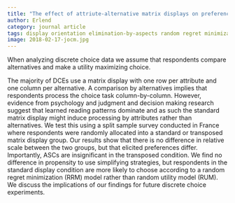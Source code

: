 ```yaml
---
title: "The effect of attriute-alternative matrix displays on preferences and processing strategies"
author: Erlend
category: journal article
tags: display orientation elimination-by-aspects random regret minimization discrete choice experiments attribute non-attendance
image: 2018-02-17-jocm.jpg
---
```


When analyzing discrete choice data we assume that respondents compare alternatives and make a utility maximizing choice.

The majority of DCEs use a matrix display with one row per attribute
and one column per alternative. A comparison by alternatives implies that respondents process the
choice task column-by-column. However, evidence from psychology and judgment and decision
making research suggest that learned reading patterns dominate and as such the standard matrix
display might induce processing by attributes rather than alternatives. We test this using a split
sample survey conducted in France where respondents were randomly allocated into a standard or
transposed matrix display group. Our results show that there is no difference in relative scale
between the two groups, but that elicited preferences differ. Importantly, ASCs are insignificant in
the transposed condition. We find no difference in propensity to use simplifying strategies, but
respondents in the standard display condition are more likely to choose according to a random
regret minimization (RRM) model rather than random utility model (RUM). We discuss the implications
of our findings for future discrete choice experiments.
